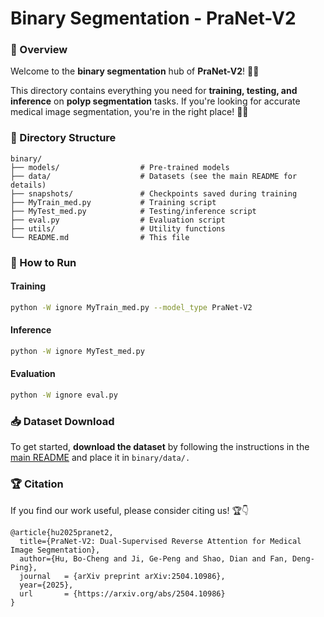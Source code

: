 # Binary Segmentation - PraNet-V2

### 📌 Overview

Welcome to the **binary segmentation** hub of **PraNet-V2**! 🏥✨  

This directory contains everything you need for **training, testing, and inference** on **polyp segmentation** tasks. If you're looking for accurate medical image segmentation, you're in the right place! 💪🎉

### 📂 Directory Structure

```
binary/
├── models/                  # Pre-trained models
├── data/                    # Datasets (see the main README for details)
├── snapshots/               # Checkpoints saved during training
├── MyTrain_med.py           # Training script
├── MyTest_med.py            # Testing/inference script
├── eval.py                  # Evaluation script
├── utils/                   # Utility functions
└── README.md                # This file
```

### 🚀 How to Run

#### **Training**
```bash
python -W ignore MyTrain_med.py --model_type PraNet-V2
```

#### Inference

```bash
python -W ignore MyTest_med.py
```

#### Evaluation

```bash
python -W ignore eval.py
```

### 📥 Dataset Download

To get started, **download the dataset** by following the instructions in the [main README](../README.md) and place it in `binary/data/.`

### 🏆 Citation

If you find our work useful, please consider citing us! 🏆👇

```
@article{hu2025pranet2,
  title={PraNet-V2: Dual-Supervised Reverse Attention for Medical Image Segmentation},
  author={Hu, Bo-Cheng and Ji, Ge-Peng and Shao, Dian and Fan, Deng-Ping},
  journal   = {arXiv preprint arXiv:2504.10986},
  year={2025},
  url       = {https://arxiv.org/abs/2504.10986}
}	
```

